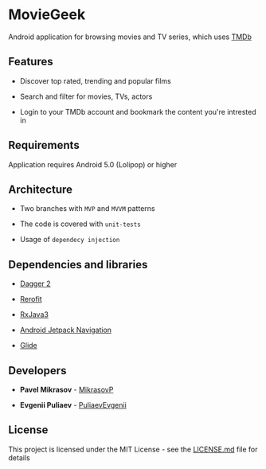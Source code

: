 # MovieGeek

Android application for browsing movies and TV series, which uses [TMDb](https://www.themoviedb.org/?language=en)

## Features

- Discover top rated, trending and popular films

- Search and filter for movies, TVs, actors

- Login to your TMDb account and bookmark the content you're intrested in

## Requirements

Application requires Android 5.0 (Lolipop) or higher 

## Architecture 

- Two branches with `MVP` and `MVVM` patterns

- The code is covered with `unit-tests`

- Usage of `dependecy injection`

## Dependencies and libraries

- [Dagger 2](https://github.com/google/dagger)

- [Rerofit](https://square.github.io/retrofit/)

- [RxJava3](https://github.com/ReactiveX/RxJava)

- [Android Jetpack Navigation](https://developer.android.com/guide/navigation)

- [Glide](https://github.com/bumptech/glide)

## Developers

- **Pavel Mikrasov** - [MikrasovP](https://github.com/MikrasovP)

- **Evgenii Puliaev** - [PuliaevEvgenii](https://github.com/PuliaevEvgenii)

## License

This project is licensed under the MIT License - see the [LICENSE.md](LICENSE.md) file for details

